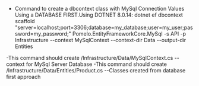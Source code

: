 - Command to create a dbcontext class with MySql Connection Values Using a DATABASE FIRST.Using DOTNET 8.0.14:
  dotnet ef dbcontext scaffold "server=localhost;port=3306;database=my_database;user=my_user;password=my_password;" Pomelo.EntityFrameworkCore.MySql -s API -p Infrastructure --context MySqlContext --context-dir Data --output-dir Entities

-This command should create <root>/Infrastructure/Data/MySqlContext.cs -- context for MySql Server Database
-This command should create <root>/Infrastructure/Data/Entities/Product.cs --Classes created from database first approach
